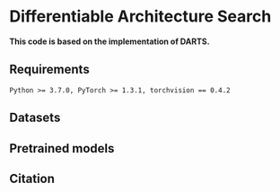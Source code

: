 # Differentiable Architecture Search
**This code is based on the implementation of DARTS.**

## Requirements
```
Python >= 3.7.0, PyTorch >= 1.3.1, torchvision == 0.4.2
```


## Datasets


## Pretrained models


## Citation
```

```
